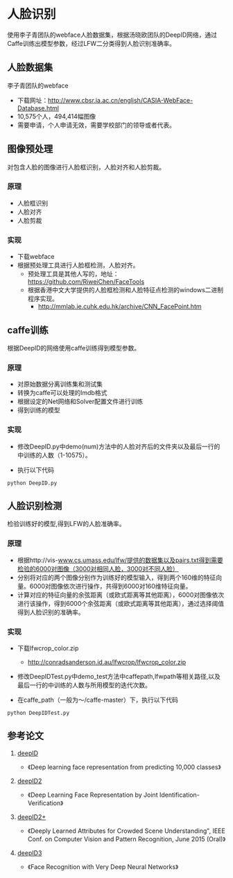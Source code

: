 # 人脸识别

使用李子青团队的webface人脸数据集，根据汤晓欧团队的DeepID网络，通过Caffe训练出模型参数，经过LFW二分类得到人脸识别准确率。

## 人脸数据集
李子青团队的webface
- 下载网址：http://www.cbsr.ia.ac.cn/english/CASIA-WebFace-Database.html
- 10,575个人，494,414幅图像
- 需要申请，个人申请无效，需要学校部门的领导或者代表。

## 图像预处理
对包含人脸的图像进行人脸框识别，人脸对齐和人脸剪裁。

### 原理
- 人脸框识别
- 人脸对齐
- 人脸剪裁

### 实现
- 下载webface
- 根据预处理工具进行人脸框检测，人脸对齐。
    - 预处理工具是其他人写的，地址：https://github.com/RiweiChen/FaceTools
    - 根据香港中文大学提供的人脸框检测和人脸特征点检测的windows二进制程序实现。
        - http://mmlab.ie.cuhk.edu.hk/archive/CNN_FacePoint.htm

## caffe训练 
根据DeepID的网络使用caffe训练得到模型参数。

### 原理
- 对原始数据分离训练集和测试集
- 转换为caffe可以处理的lmdb格式
- 根据设定的Net网络和Solver配置文件进行训练
- 得到训练的模型

### 实现

- 修改DeepID.py中demo(num)方法中的人脸对齐后的文件夹以及最后一行的中训练的人数（1-10575）。

- 执行以下代码
```
python DeepID.py
```

## 人脸识别检测
检验训练好的模型,得到LFW的人脸准确率。

### 原理
- 根据http://vis-www.cs.umass.edu/lfw/提供的数据集以及pairs.txt得到需要检验的6000对图像（3000对相同人脸，3000对不同人脸）
- 分别将对应的两个图像分别作为训练好的模型输入，得到两个160维的特征向量。6000对图像依次进行操作，共得到6000对160维特征向量。
- 计算对应的特征向量的余弦距离（或欧式距离等其他距离），6000对图像依次进行该操作，得到6000个余弦距离（或欧式距离等其他距离），通过选择阈值得到人脸识别的准确率。

### 实现

- 下载lfwcrop_color.zip
    - http://conradsanderson.id.au/lfwcrop/lfwcrop_color.zip
- 修改DeepIDTest.py中demo_test方法中caffepath,lfwpath等相关路径,以及最后一行的中训练的人数与所用模型的迭代次数。

- 在caffe_path（一般为～/caffe-master）下，执行以下代码
```
python DeepIDTest.py
```
## 参考论文

1. [deepID](http://mmlab.ie.cuhk.edu.hk/pdf/YiSun_CVPR14.pdf)
    - 《Deep learning face representation from predicting 10,000 classes》

2. [deepID2](http://mmlab.ie.cuhk.edu.hk/pdf/YiSun_CVPR14.pdf)
    - 《Deep Learning Face Representation by Joint Identification-Verification》
3. [deepID2+](http://www.ee.cuhk.edu.hk/~xgwang/papers/shaoKLWcvpr15.pdf)
    - 《Deeply Learned Attributes for Crowded Scene Understanding", IEEE Conf. on Computer Vision and Pattern Recognition, June 2015 (Oral)》
4. [deepID3](http://arxiv.org/pdf/1502.00873.pdf)
    - 《Face Recognition with Very Deep Neural Networks》
